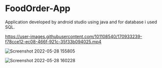 # FoodOrder-App
Application developed by android studio using java and for database i used SQL.





https://user-images.githubusercontent.com/101108540/170933239-f78cce12-ec08-466f-921c-35f33b094025.mp4



![Screenshot 2022-05-28 155805](https://user-images.githubusercontent.com/101108540/170933306-7d67cf1b-068c-4b1a-92da-384e92cb3a4f.jpg)



![Screenshot 2022-05-28 160228](https://user-images.githubusercontent.com/101108540/170933313-ed40c52a-826f-4245-8769-597328d07824.jpg)



